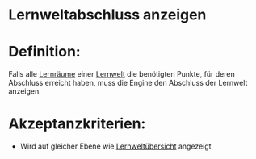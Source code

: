 # Lernweltabschluss anzeigen


# Definition:

Falls alle [Lernräume](Lernraum-GE.md) einer [Lernwelt](Lernwelt-GE.md) die benötigten Punkte, für deren Abschluss 
erreicht haben, muss die Engine den Abschluss der Lernwelt anzeigen.


# Akzeptanzkriterien:
- Wird auf gleicher Ebene wie [Lernweltübersicht](EWE0024.md) angezeigt